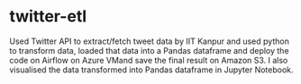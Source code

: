 # twitter-etl
Used Twitter API to  extract/fetch tweet data by IIT Kanpur and used python to transform data, loaded that data into a Pandas dataframe and deploy the code on Airflow on Azure VMand save the final result on Amazon S3. I also visualised the data transformed into Pandas dataframe in Jupyter Notebook. 
